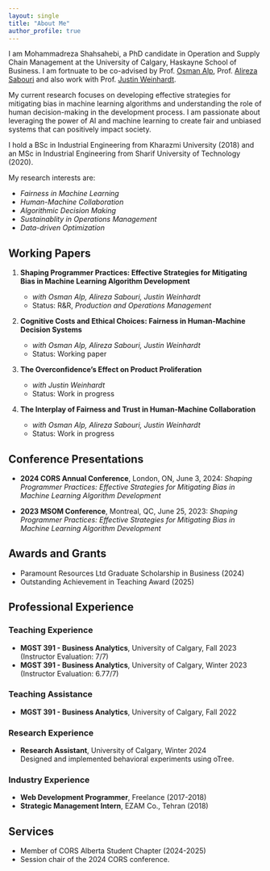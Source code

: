 ```yaml
---
layout: single
title: "About Me"
author_profile: true
---
```



I am Mohammadreza Shahsahebi, a PhD candidate in Operation and Supply Chain Management at the University of Calgary, Haskayne School of Business. I am fortnuate to be co-advised by Prof. [Osman Alp](https://profiles.ucalgary.ca/osman-alp), Prof. [Alireza Sabouri](https://profiles.ucalgary.ca/alireza-sabouri-bagh-abbas) and also work with Prof. [Justin Weinhardt](https://profiles.ucalgary.ca/justin-weinhardt).

My current research focuses on developing effective strategies for mitigating bias in machine learning algorithms and understanding 
the role of human decision-making in the development process. I am passionate about leveraging the power of AI and machine learning 
to create fair and unbiased systems that can positively impact society.

I hold a BSc in Industrial Engineering from Kharazmi University (2018) and an MSc in Industrial Engineering from Sharif University of Technology (2020).

My research interests are: 
- *Fairness in Machine Learning* 
- *Human-Machine Collaboration* 
- *Algorithmic Decision Making*
- *Sustainablity in Operations Management*
- *Data-driven Optimization*

<!-- <p><strong style="font-size: 1.5em;">I am on the 2024-2025 academic job market.</strong></p> -->



## Working Papers

1. **Shaping Programmer Practices: Effective Strategies for Mitigating Bias in Machine Learning Algorithm Development**
   - _with Osman Alp, Alireza Sabouri, Justin Weinhardt_
   - Status: R&R, _Production and Operations Management_

2. **Cognitive Costs and Ethical Choices: Fairness in Human-Machine Decision Systems**
   - _with Osman Alp, Alireza Sabouri, Justin Weinhardt_
   - Status: Working paper

3. **The Overconfidence’s Effect on Product Proliferation**
   - _with Justin Weinhardt_
   - Status: Work in progress

4. **The Interplay of Fairness and Trust in Human-Machine Collaboration**
   - _with Osman Alp, Alireza Sabouri, Justin Weinhardt_
   - Status: Work in progress




## Conference Presentations

- **2024 CORS Annual Conference**, London, ON, June 3, 2024: 
  _Shaping Programmer Practices: Effective Strategies for Mitigating Bias in Machine Learning Algorithm Development_

- **2023 MSOM Conference**, Montreal, QC, June 25, 2023: 
  _Shaping Programmer Practices: Effective Strategies for Mitigating Bias in Machine Learning Algorithm Development_


## Awards and Grants
- Paramount Resources Ltd Graduate Scholarship in Business (2024)
- Outstanding Achievement in Teaching Award (2025)

## Professional Experience

### Teaching Experience
- **MGST 391 - Business Analytics**, University of Calgary, Fall 2023 (Instructor Evaluation: 7/7)
- **MGST 391 - Business Analytics**, University of Calgary, Winter 2023 (Instructor Evaluation: 6.77/7)

### Teaching Assistance
- **MGST 391 - Business Analytics**, University of Calgary, Fall 2022

### Research Experience
- **Research Assistant**, University of Calgary, Winter 2024  
  Designed and implemented behavioral experiments using oTree.

### Industry Experience
- **Web Development Programmer**, Freelance (2017-2018)
- **Strategic Management Intern**, EZAM Co., Tehran (2018)


## Services
- Member of CORS Alberta Student Chapter (2024-2025)
- Session chair of the 2024 CORS conference.
